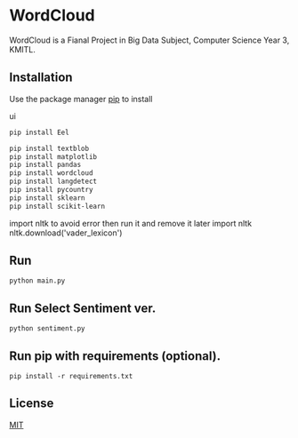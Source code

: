 # WordCloud

WordCloud is a Fianal Project in Big Data Subject, Computer Science Year 3, KMITL.

## Installation

Use the package manager [pip](https://pip.pypa.io/en/stable/) to install

ui
```bash
pip install Eel
```

```bash
pip install textblob
pip install matplotlib
pip install pandas
pip install wordcloud
pip install langdetect
pip install pycountry
pip install sklearn
pip install scikit-learn
```
import nltk to avoid error then run it and remove it later
import nltk
nltk.download('vader_lexicon')

## Run
```
python main.py
```

## Run Select Sentiment ver.
```
python sentiment.py
```

## Run pip with requirements (optional).
```
pip install -r requirements.txt
```

## License

[MIT](https://choosealicense.com/licenses/mit/)
